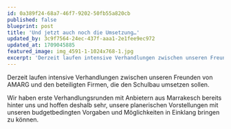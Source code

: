 ```yaml
---
id: 0a389f24-68a7-46f7-9202-50fb55a820cb
published: false
blueprint: post
title: 'Und jetzt auch noch die Umsetzung…'
updated_by: 3c9f7564-24ec-437f-aaa1-2e1fee9ec972
updated_at: 1709045885
featured_image: img_4591-1-1024x768-1.jpg
excerpt: 'Derzeit laufen intensive Verhandlungen zwischen unseren Freunden von AMARG und den beteiligten Firmen, die den Schulbau umsetzen sollen.'
---
```

Derzeit laufen intensive Verhandlungen zwischen unseren Freunden von AMARG und den beteiligten Firmen, die den Schulbau umsetzen sollen.

Wir haben erste Verhandlungsrunden mit Anbietern aus Marrakesch bereits hinter uns und hoffen deshalb sehr, unsere planerischen Vorstellungen mit unseren budgetbedingten Vorgaben und Möglichkeiten in Einklang bringen zu können.